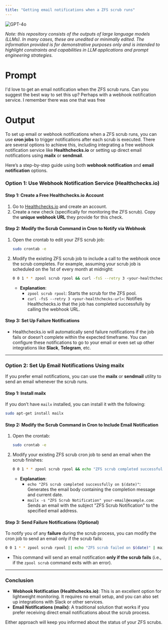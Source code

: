 ```yaml
---
title: "Getting email notifications when a ZFS scrub runs"
---
```

![GPT-4o](https://img.shields.io/badge/GPT--4o-3333FF?style=for-the-badge&logo=openai&logoColor=white)



*Note: this repository consists of the outputs of large language models (LLMs). In many cases, these are unedited or minimally edited. The information provided is for demonstrative purposes only and is intended to highlight constraints and capabilities in LLM applications and prompt engineering strategies.*


# Prompt

I'd love to get an email notification when the ZFS scrub runs. Can you suggest the best way to set this up? Perhaps with a webhook notification service. I remember there was one that was free

# Output

To set up email or webhook notifications when a ZFS scrub runs, you can use **cron jobs** to trigger notifications after each scrub is executed. There are several options to achieve this, including integrating a free webhook notification service like **Healthchecks.io** or setting up direct email notifications using **mailx** or **sendmail**.

Here’s a step-by-step guide using both **webhook notification** and **email notification** options.

### **Option 1: Use Webhook Notification Service (Healthchecks.io)**

#### **Step 1: Create a Free Healthchecks.io Account**
1. Go to [Healthchecks.io](https://healthchecks.io/) and create an account.
2. Create a new check (specifically for monitoring the ZFS scrub). Copy the **unique webhook URL** they provide for this check.

#### **Step 2: Modify the Scrub Command in Cron to Notify via Webhook**
1. Open the crontab to edit your ZFS scrub job:
   ```bash
   sudo crontab -e
   ```

2. Modify the existing ZFS scrub job to include a call to the webhook once the scrub completes. For example, assuming your scrub job is scheduled on the 1st of every month at midnight:

   ```bash
   0 0 1 * * zpool scrub rpool && curl -fsS --retry 3 <your-healthchecks-url>
   ```

   - **Explanation**:
     - `zpool scrub rpool`: Starts the scrub for the ZFS pool.
     - `curl -fsS --retry 3 <your-healthchecks-url>`: Notifies Healthchecks.io that the job has completed successfully by calling the webhook URL.

#### **Step 3: Set Up Failure Notifications**
- Healthchecks.io will automatically send failure notifications if the job fails or doesn’t complete within the expected timeframe. You can configure these notifications to go to your email or even set up other integrations like **Slack**, **Telegram**, etc.

---

### **Option 2: Set Up Email Notifications Using mailx**

If you prefer email notifications, you can use the **mailx** or **sendmail** utility to send an email whenever the scrub runs.

#### **Step 1: Install mailx**
If you don’t have `mailx` installed, you can install it with the following:

```bash
sudo apt-get install mailx
```

#### **Step 2: Modify the Scrub Command in Cron to Include Email Notification**

1. Open the crontab:
   ```bash
   sudo crontab -e
   ```

2. Modify your existing ZFS scrub cron job to send an email when the scrub finishes:
   ```bash
   0 0 1 * * zpool scrub rpool && echo "ZFS scrub completed successfully on $(date)" | mailx -s "ZFS Scrub Notification" your-email@example.com
   ```

   - **Explanation**:
     - `echo "ZFS scrub completed successfully on $(date)"`: Generates the email body containing the completion message and current date.
     - `mailx -s "ZFS Scrub Notification" your-email@example.com`: Sends an email with the subject "ZFS Scrub Notification" to the specified email address.

#### **Step 3: Send Failure Notifications (Optional)**
To notify you of any **failure** during the scrub process, you can modify the cron job to send an email only if the scrub fails:

```bash
0 0 1 * * zpool scrub rpool || echo "ZFS scrub failed on $(date)" | mailx -s "ZFS Scrub Failure Alert" your-email@example.com
```

- This command will send an email notification **only if the scrub fails** (i.e., if the `zpool scrub` command exits with an error).

---

### **Conclusion**
- **Webhook Notification (Healthchecks.io)**: This is an excellent option for lightweight monitoring. It requires no email setup, and you can also set up integrations with Slack or other services.
- **Email Notifications (mailx)**: A traditional solution that works if you prefer receiving direct email notifications about the scrub process.

Either approach will keep you informed about the status of your ZFS scrubs.